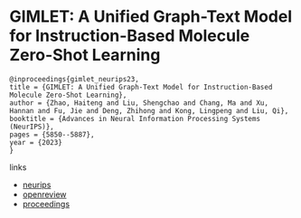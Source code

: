 # GIMLET: A Unified Graph-Text Model for Instruction-Based Molecule Zero-Shot Learning

```
@inproceedings{gimlet_neurips23,
title = {GIMLET: A Unified Graph-Text Model for Instruction-Based Molecule Zero-Shot Learning},
author = {Zhao, Haiteng and Liu, Shengchao and Chang, Ma and Xu, Hannan and Fu, Jie and Deng, Zhihong and Kong, Lingpeng and Liu, Qi},
booktitle = {Advances in Neural Information Processing Systems (NeurIPS)},
pages = {5850--5887},
year = {2023}
}
```

links
- [neurips](https://nips.cc/Conferences/2023/Schedule?showEvent=71535)
- [openreview](https://openreview.net/forum?id=Tt6DrRCgJV)
- [proceedings](https://papers.nips.cc//paper_files/paper/2023/hash/129033c7c08be683059559e8d6bfd460-Abstract-Conference.html)
